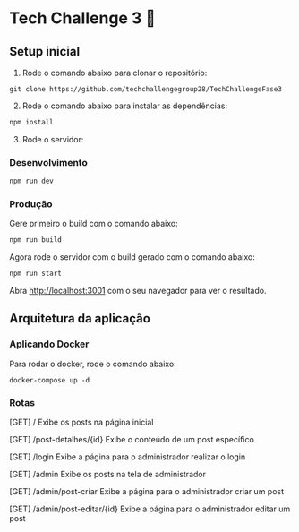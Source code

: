 # Tech Challenge 3 🚀

## Setup inicial

1. Rode o comando abaixo para clonar o repositório:

```
git clone https://github.com/techchallengegroup28/TechChallengeFase3
```

2. Rode o comando abaixo para instalar as dependências:

```bash
npm install
```

3. Rode o servidor:

### Desenvolvimento

```bash
npm run dev
```

### Produção

Gere primeiro o build com o comando abaixo:

```bash
npm run build
```

Agora rode o servidor com o build gerado com o comando abaixo:

```bash
npm run start
```

Abra [http://localhost:3001](http://localhost:3001) com o seu navegador para ver o resultado.

## Arquitetura da aplicação

### Aplicando Docker

Para rodar o docker, rode o comando abaixo:

```
docker-compose up -d
```

### Rotas

<P>[GET] / Exibe os posts na página inicial</P>
<P>[GET] /post-detalhes/{id} Exibe o conteúdo de um post específico</P>
<P>[GET] /login Exibe a página para o administrador realizar o login</P>
<P>[GET] /admin Exibe os posts na tela de administrador</P>
<P>[GET] /admin/post-criar Exibe a página para o administrador criar um post</P>
<P>[GET] /admin/post-editar/{id} Exibe a página para o administrador editar um post</P>
